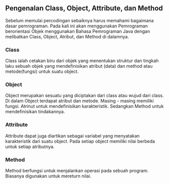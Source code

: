## Pengenalan Class, Object, Attribute, dan Method

Sebelum memulai percodingan sebaiknya harus memahami bagaimana dasar pemrograman. Pada kali ini akan menggunakan Pemrograman berorientasi Objek menggunakan Bahasa Pemrograman Java dengan melibatkan Class, Object, Atribut, dan Method di dalamnya.

### Class

Class ialah cetakan biru dari objek yang menentukan struktur dan tingkah laku sebuah objek yang mendefinisikan atribut (data) dan method atau metode(fungsi) untuk suatu object.

### Object
Object merupakan sesuatu yang diciptakan dari class atau wujud dari class. Di dalam Object terdapat   atribut dan metode. Masing - masing memiliki fungsi. Atrinut untuk mendefinisikan karakteristik. Sedangkan Method untuk mendefinisikan tindakannya.

### Attribute

Attribute dapat juga diartikan sebagai variabel yang menyatakan karakteristik dari suatu object. Pada setiap object memiliki nilai berbeda untuk setiap atributnya.

### Method

Method berfungsi untuk menjalankan operasi pada sebuah program. Biasanya digunakan untuk mereturn nilai.
